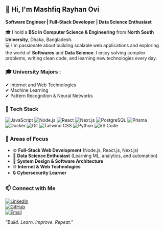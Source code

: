 ## 👋 Hi, I'm Mashfiq Rayhan Ovi

**Software Engineer | Full-Stack Developer | Data Science Enthusiast**

🎓 I hold a **BSc in Computer Science & Engineering** from **North South University**, Dhaka, Bangladesh.  
💻 I'm passionate about building scalable web applications and exploring the world of **Softwares** and **Data Science**. I enjoy solving complex problems, writing clean code, and learning new technologies every day.

### 🎓 University Majors :
✔ Internet and Web Technologies  
✔ Machine Learning  
✔ Pattern Recognition & Neural Networks  


### 🚀 Tech Stack

![JavaScript](https://img.shields.io/badge/-JavaScript-black?style=flat-square&logo=javascript)
![Node.js](https://img.shields.io/badge/-Node.js-339933?style=flat-square&logo=node.js)
![React](https://img.shields.io/badge/-React-61DAFB?style=flat-square&logo=react)
![Next.js](https://img.shields.io/badge/-Next.js-000000?style=flat-square&logo=next.js)
![PostgreSQL](https://img.shields.io/badge/-PostgreSQL-336791?style=flat-square&logo=postgresql)
![Prisma](https://img.shields.io/badge/-Prisma-2D3748?style=flat-square&logo=prisma)
![Docker](https://img.shields.io/badge/-Docker-2496ED?style=flat-square&logo=docker)
![Git](https://img.shields.io/badge/-Git-F05032?style=flat-square&logo=git)
![Tailwind CSS](https://img.shields.io/badge/-TailwindCSS-38B2AC?style=flat-square&logo=tailwind-css)
![Python](https://img.shields.io/badge/-Python-3776AB?style=flat-square&logo=python)
![VS Code](https://img.shields.io/badge/-VSCode-007ACC?style=flat-square&logo=visual-studio-code)



### 🔧 Areas of Focus

- ⚙️ **Full-Stack Web Development** (Node.js, React.js, Next.js)
- 🧠 **Data Science Enthusiast** (Learning ML, analytics, and automation)
- 🧩 **System Design & Software Architecture**
- 🌐 **Internet & Web Technologies**
- 🔒 **Cybersecurity Learner**


### 📫 Connect with Me

[![LinkedIn](https://img.shields.io/badge/-LinkedIn-0A66C2?style=flat-square&logo=linkedin&logoColor=white)](https://www.linkedin.com/in/mashfiq-rayhan/)  
[![GitHub](https://img.shields.io/badge/-GitHub-181717?style=flat-square&logo=github&logoColor=white)](https://github.com/mashfiq-rayhan)  
[![Email](https://img.shields.io/badge/-Email-D14836?style=flat-square&logo=gmail&logoColor=white)](mailto:mashfiq.rayhan.ovi@gmail.com)


_“Build. Learn. Improve. Repeat.”_
